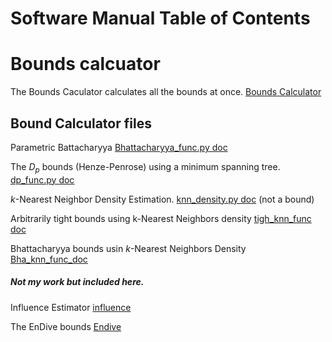 # Software Manual  Table of Contents

# Bounds calcuator

The Bounds Caculator calculates all the bounds at once.  [Bounds Calculator](https://github.com/rj-may/BER_Bounds_Eval/blob/master/Docs/bounds_calculator.md)




## Bound Calculator files
Parametric Battacharyya [Bhattacharyya_func.py doc](https://github.com/rj-may/MS_Research/edit/master/Docs/Bhattacharyya_func.md)

The $D_p$ bounds (Henze-Penrose) using a minimum spanning tree. [dp_func.py doc](https://github.com/rj-may/MS_Research/blob/master/Docs/dp_func.md)


$k$-Nearest Neighbor Density Estimation. [knn_density.py doc](https://github.com/rj-may/BER_Bounds_Eval/blob/master/Docs/knn_density.md) (not a bound)

Arbitrarily tight bounds using k-Nearest Neighbors density [tigh_knn_func doc](https://github.com/rj-may/BER_Bounds_Eval/blob/master/Docs/tight_knn_func.md)

Bhattacharyya bounds usin $k$-Nearest Neighbors Density [Bha_knn_func_doc](https://github.com/rj-may/BER_Bounds_Eval/blob/master/Docs/Bhatt_knn_func.md)

##### Not my work but included here. 

Influence Estimator [influence](https://github.com/rj-may/BER_Bounds_Eval/blob/master/Docs/Influence.md)

The EnDive bounds [Endive](https://github.com/rj-may/BER_Bounds_Eval/blob/master/Docs/EnDive.md)

